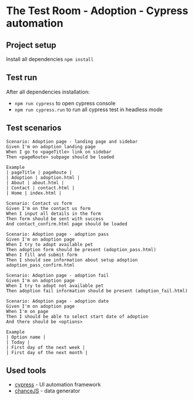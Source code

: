 # The Test Room - Adoption - Cypress automation

## Project setup
Install all dependencies `npm install`

## Test run
After all dependencies installation:
 - `npm run cypress` to open cypress console
 - `npm run cypress.run` to run all cypress test in headless mode

## Test scenarios
``` Gherkin
Scenario: Adoption page - landing page and sidebar
Given I'm on adoption landing page
When I go to <pageTitle> link on sidebar
Then <pageRoute> subpage should be loaded

Example
| pageTitle | pageRoute |
| Adoption | adoption.html |
| About | about.html |
| Contact | contact.html |
| Home | index.html |

Scenario: Contact us form
Given I'm on the contact us form
When I input all details in the form
Then form should be sent with success
And contact_confirm.html page should be loaded

Scenario: Adoption page - adoption pass
Given I'm on adoption page
When I try to adopt available pet
Then adoption form should be present (adoption_pass.html)
When I fill and submit form
Then I should see information about setup adoption adoption_pass_confirm.html

Scenario: Adoption page - adoption fail
Given I'm on adoption page
When I try to adopt not available pet
Then adoption fail information should be present (adoption_fail.html)

Scenario: Adoption page - adoption date
Given I'm on adoption page
When I'm on page
Then I should be able to select start date of adoption
And there should be <options> 

Example
| Option name |
| Today |
| First day of the next week |
| First day of the next month |
```

## Used tools
- [cypress](www.cypress.io) - UI automation framework
- [chanceJS](https://chancejs.com/) - data generator